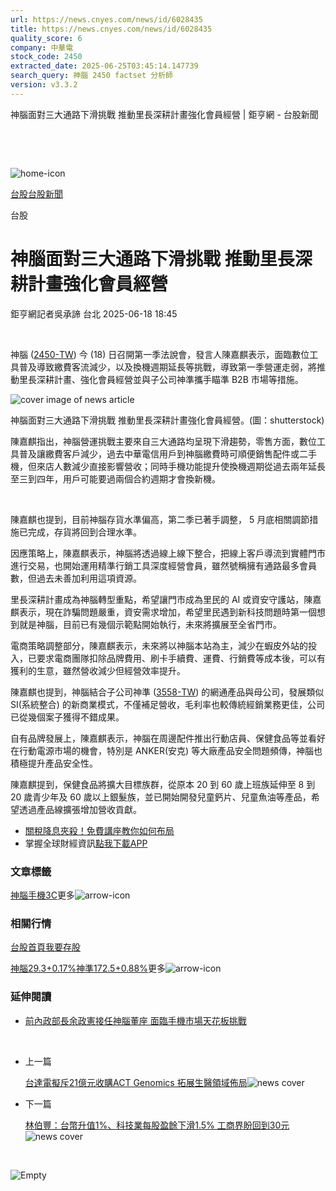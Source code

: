 ```yaml
---
url: https://news.cnyes.com/news/id/6028435
title: https://news.cnyes.com/news/id/6028435
quality_score: 6
company: 中華電
stock_code: 2450
extracted_date: 2025-06-25T03:45:14.147739
search_query: 神腦 2450 factset 分析師
version: v3.3.2
---
```


神腦面對三大通路下滑挑戰 推動里長深耕計畫強化會員經營 | 鉅亨網 - 台股新聞

‌

‌

![home-icon](/assets/icons/breadCrumb/symbol-icon-home.svg)

[台股](/news/cat/tw_stock)[台股新聞](/news/cat/tw_stock_news)

台股

# 神腦面對三大通路下滑挑戰 推動里長深耕計畫強化會員經營

鉅亨網記者吳承諦 台北 2025-06-18 18:45

‌

神腦 ([2450-TW](https://www.cnyes.com/twstock/2450)) 今 (18) 日召開第一季法說會，發言人陳嘉麒表示，面臨數位工具普及導致繳費客流減少，以及換機週期延長等挑戰，導致第一季營運走弱，將推動里長深耕計畫、強化會員經營並與子公司神準攜手瞄準 B2B 市場等措施。

![cover image of news article](/_next/image?url=https%3A%2F%2Fcimg.cnyes.cool%2Fprod%2Fnews%2F6028435%2Fl%2F0ea0d74d54e086ba4d0289b497d88f16.jpg&w=3840&q=75)

神腦面對三大通路下滑挑戰 推動里長深耕計畫強化會員經營。(圖：shutterstock)

陳嘉麒指出，神腦營運挑戰主要來自三大通路均呈現下滑趨勢，零售方面，數位工具普及讓繳費客戶減少，過去中華電信用戶到神腦繳費時可順便銷售配件或二手機，但來店人數減少直接影響營收；同時手機功能提升使換機週期從過去兩年延長至三到四年，用戶可能要過兩個合約週期才會換新機。

‌

陳嘉麒也提到，目前神腦存貨水準偏高，第二季已著手調整， 5 月底相關調節措施已完成，存貨將回到合理水準。

因應策略上，陳嘉麒表示，神腦將透過線上線下整合，把線上客戶導流到實體門市進行交易，也開始運用精準行銷工具深度經營會員，雖然號稱擁有通路最多會員數，但過去未善加利用這項資源。

里長深耕計畫成為神腦轉型重點，希望讓門市成為里民的 AI 或資安守護站，陳嘉麒表示，現在詐騙問題嚴重，資安需求增加，希望里民遇到新科技問題時第一個想到就是神腦，目前已有幾個示範點開始執行，未來將擴展至全省門市。

電商策略調整部分，陳嘉麒表示，未來將以神腦本站為主，減少在蝦皮外站的投入，已要求電商團隊扣除品牌費用、刷卡手續費、運費、行銷費等成本後，可以有獲利的生意，雖然營收減少但經營效率提升。

陳嘉麒也提到，神腦結合子公司神準 ([3558-TW](https://www.cnyes.com/twstock/3558)) 的網通產品與母公司，發展類似 SI(系統整合) 的新商業模式，不僅補足營收，毛利率也較傳統經銷業務更佳，公司已從幾個案子獲得不錯成果。

自有品牌發展上，陳嘉麒表示，神腦在周邊配件推出行動店員、保健食品等並看好在行動電源市場的機會，特別是 ANKER(安克) 等大廠產品安全問題頻傳，神腦也積極提升產品安全性。

陳嘉麒提到，保健食品將擴大目標族群，從原本 20 到 60 歲上班族延伸至 8 到 20 歲青少年及 60 歲以上銀髮族，並已開始開發兒童鈣片、兒童魚油等產品，希望透過產品線擴張增加營收貢獻。

* [關稅降息夾殺！免費講座教你如何布局](https://www.rsc.com.tw/Cnyes_RSC/SeminarBooking2025InvestmentOutlook.aspx?utm_source=anue&utm_medium=usstocks_end)
* 掌握全球財經資訊[點我下載APP](http://www.cnyes.com/app/?utm_source=mweb&utm_medium=HamMenuBanner&utm_campaign=fixed&utm_content=entr)

### 文章標籤

[神腦](https://news.cnyes.com/tag/神腦 "神腦")[手機](https://news.cnyes.com/tag/手機 "手機")[3C](https://news.cnyes.com/tag/3C "3C")更多![arrow-icon](/assets/icons/arrows/arrow-down.svg)

### 相關行情

[台股首頁](https://www.cnyes.com/twstock)[我要存股](https://supr.link/8OHaU)

[神腦29.3+0.17%](https://www.cnyes.com/twstock/2450)[神準172.5+0.88%](https://www.cnyes.com/twstock/3558)更多![arrow-icon](/assets/icons/arrows/arrow-down.svg)

### 延伸閱讀

* [前內政部長余政憲接任神腦董座 面臨手機市場天花板挑戰](/news/id/5913052)

‌

* 上一篇

  [台達電擬斥21億元收購ACT Genomics 拓展生醫領域佈局](/news/id/6028724)![news cover](https://cimg.cnyes.cool/prod/news/6028724/m/d4a47232652d67873c26c7204c84316d.jpg)
* 下一篇

  [林伯豐：台幣升值1%、科技業每股盈餘下滑1.5% 工商界盼回到30元](/news/id/6028156)![news cover](https://cimg.cnyes.cool/prod/news/6028156/m/7e8cde7c25cc16ac632202b98aba087c.jpg)

‌

![Empty](/assets/icons/skeleton/empty-image.svg)

‌